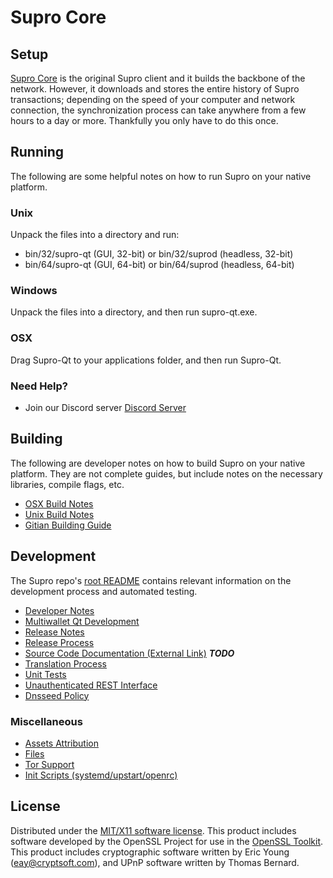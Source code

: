 Supro Core
=====================

Setup
---------------------
[Supro Core](http://supro.cc) is the original Supro client and it builds the backbone of the network. However, it downloads and stores the entire history of Supro transactions; depending on the speed of your computer and network connection, the synchronization process can take anywhere from a few hours to a day or more. Thankfully you only have to do this once.

Running
---------------------
The following are some helpful notes on how to run Supro on your native platform.

### Unix

Unpack the files into a directory and run:

- bin/32/supro-qt (GUI, 32-bit) or bin/32/suprod (headless, 32-bit)
- bin/64/supro-qt (GUI, 64-bit) or bin/64/suprod (headless, 64-bit)

### Windows

Unpack the files into a directory, and then run supro-qt.exe.

### OSX

Drag Supro-Qt to your applications folder, and then run Supro-Qt.

### Need Help?

* Join our Discord server [Discord Server](https://discord.supro.cc)

Building
---------------------
The following are developer notes on how to build Supro on your native platform. They are not complete guides, but include notes on the necessary libraries, compile flags, etc.

- [OSX Build Notes](build-osx.md)
- [Unix Build Notes](build-unix.md)
- [Gitian Building Guide](gitian-building.md)

Development
---------------------
The Supro repo's [root README](https://github.com/suprodev/supro/blob/master/README.md) contains relevant information on the development process and automated testing.

- [Developer Notes](developer-notes.md)
- [Multiwallet Qt Development](multiwallet-qt.md)
- [Release Notes](release-notes.md)
- [Release Process](release-process.md)
- [Source Code Documentation (External Link)](https://dev.visucore.com/bitcoin/doxygen/) ***TODO***
- [Translation Process](translation_process.md)
- [Unit Tests](unit-tests.md)
- [Unauthenticated REST Interface](REST-interface.md)
- [Dnsseed Policy](dnsseed-policy.md)

### Miscellaneous
- [Assets Attribution](assets-attribution.md)
- [Files](files.md)
- [Tor Support](tor.md)
- [Init Scripts (systemd/upstart/openrc)](init.md)

License
---------------------
Distributed under the [MIT/X11 software license](http://www.opensource.org/licenses/mit-license.php).
This product includes software developed by the OpenSSL Project for use in the [OpenSSL Toolkit](https://www.openssl.org/). This product includes
cryptographic software written by Eric Young ([eay@cryptsoft.com](mailto:eay@cryptsoft.com)), and UPnP software written by Thomas Bernard.
